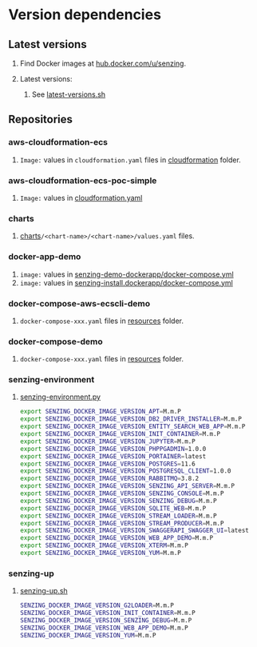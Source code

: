 # Version dependencies

## Latest versions

1. Find Docker images at
   [hub.docker.com/u/senzing](https://hub.docker.com/u/senzing).

1. Latest versions:
   1. See [latest-versions.sh](latest-versions.sh)

## Repositories

### aws-cloudformation-ecs

1. `Image:` values in `cloudformation.yaml` files in [cloudformation](https://github.com/senzing-garage/aws-cloudformation-ecs/tree/main/cloudformation) folder.

### aws-cloudformation-ecs-poc-simple

1. `Image:` values in [cloudformation.yaml](https://github.com/senzing-garage/aws-cloudformation-ecs-poc-simple/blob/main/cloudformation.yaml)

### charts

1. [charts](https://github.com/senzing-garage/charts/tree/main/charts)`/<chart-name>/<chart-name>/values.yaml` files.

### docker-app-demo

1. `image:` values in [senzing-demo-dockerapp/docker-compose.yml](https://github.com/senzing-garage/docker-app-demo/blob/main/senzing-demo.dockerapp/docker-compose.yml)
1. `image:` values in [senzing-install.dockerapp/docker-compose.yml](https://github.com/senzing-garage/docker-app-demo/blob/main/senzing-install.dockerapp/docker-compose.yml)

### docker-compose-aws-ecscli-demo

1. `docker-compose-xxx.yaml` files in [resources](https://github.com/senzing-garage/docker-compose-aws-ecscli-demo/tree/main/resources) folder.

### docker-compose-demo

1. `docker-compose-xxx.yaml` files in [resources](https://github.com/senzing-garage/docker-compose-demo/tree/main/resources) folder.

### senzing-environment

1. [senzing-environment.py](https://github.com/senzing-garage/senzing-environment/blob/main/senzing-environment.py)

   ```bash
   export SENZING_DOCKER_IMAGE_VERSION_APT=M.m.P
   export SENZING_DOCKER_IMAGE_VERSION_DB2_DRIVER_INSTALLER=M.m.P
   export SENZING_DOCKER_IMAGE_VERSION_ENTITY_SEARCH_WEB_APP=M.m.P
   export SENZING_DOCKER_IMAGE_VERSION_INIT_CONTAINER=M.m.P
   export SENZING_DOCKER_IMAGE_VERSION_JUPYTER=M.m.P
   export SENZING_DOCKER_IMAGE_VERSION_PHPPGADMIN=1.0.0
   export SENZING_DOCKER_IMAGE_VERSION_PORTAINER=latest
   export SENZING_DOCKER_IMAGE_VERSION_POSTGRES=11.6
   export SENZING_DOCKER_IMAGE_VERSION_POSTGRESQL_CLIENT=1.0.0
   export SENZING_DOCKER_IMAGE_VERSION_RABBITMQ=3.8.2
   export SENZING_DOCKER_IMAGE_VERSION_SENZING_API_SERVER=M.m.P
   export SENZING_DOCKER_IMAGE_VERSION_SENZING_CONSOLE=M.m.P
   export SENZING_DOCKER_IMAGE_VERSION_SENZING_DEBUG=M.m.P
   export SENZING_DOCKER_IMAGE_VERSION_SQLITE_WEB=M.m.P
   export SENZING_DOCKER_IMAGE_VERSION_STREAM_LOADER=M.m.P
   export SENZING_DOCKER_IMAGE_VERSION_STREAM_PRODUCER=M.m.P
   export SENZING_DOCKER_IMAGE_VERSION_SWAGGERAPI_SWAGGER_UI=latest
   export SENZING_DOCKER_IMAGE_VERSION_WEB_APP_DEMO=M.m.P
   export SENZING_DOCKER_IMAGE_VERSION_XTERM=M.m.P
   export SENZING_DOCKER_IMAGE_VERSION_YUM=M.m.P
   ```

### senzing-up

1. [senzing-up.sh](https://github.com/senzing-garage/senzing-up/blob/main/senzing-up.sh)

   ```bash
   SENZING_DOCKER_IMAGE_VERSION_G2LOADER=M.m.P
   SENZING_DOCKER_IMAGE_VERSION_INIT_CONTAINER=M.m.P
   SENZING_DOCKER_IMAGE_VERSION_SENZING_DEBUG=M.m.P
   SENZING_DOCKER_IMAGE_VERSION_WEB_APP_DEMO=M.m.P
   SENZING_DOCKER_IMAGE_VERSION_YUM=M.m.P
   ```
